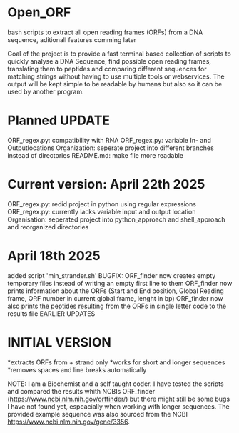 # Open_ORF
bash scripts to extract all open reading frames (ORFs) from a DNA sequence, aditionall features comming later

Goal of the project is to provide a fast terminal based collection of scripts to quickly analyse a DNA Sequence, find possible open reading frames, translating them to peptides and comparing different sequences for matching strings without having to use multiple tools or webservices. The output will be kept simple to be readable by humans but also so it can be used by another program.


Planned UPDATE
=

ORF_regex.py: compatibility with RNA
ORF_regex.py: variable In- and Outputlocations
Organization: seperate project into different branches instead of directories
README.md:    make file more readable

Current version: April 22th 2025
=

ORF_regex.py: redid project in python using regular expressions
ORF_regex.py: currently lacks variable input and output location
Organisation: seperated project into python_approach and shell_approach and reorganized directories

April 18th 2025
=

added script 'min_strander.sh'
BUGFIX: ORF_finder now creates empty temporary files instead of writing an empty first line to them
ORF_finder now prints information about the ORFs (Start and End position, Global Reading frame, ORF number in current global frame, lenght in bp)
ORF_finder now also prints the peptides resulting from the ORFs in single letter code to the results file
EARLIER UPDATES

INITIAL VERSION
=
*extracts ORFs from + strand only
*works for short and longer sequences
*removes spaces and line breaks automatically

NOTE:
I am a Biochemist and a self taught coder. I have tested the scripts and compared the results whith NCBIs ORF_finder (https://www.ncbi.nlm.nih.gov/orffinder/) but there might still be some bugs I have not found yet, espeacially when working with longer sequences.
The provided example sequence was also sourced from the NCBI https://www.ncbi.nlm.nih.gov/gene/3356.

